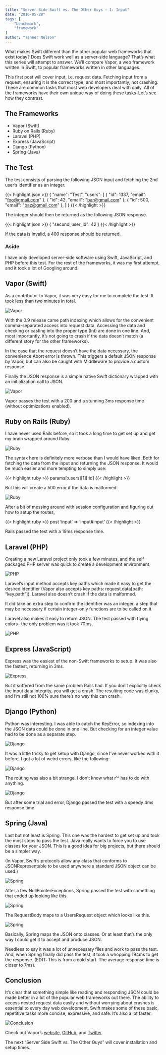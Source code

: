 ```yaml
---
title: "Server Side Swift vs. The Other Guys — 1: Input"
date: "2016-05-28"
tags: [
    "benchmark",
    "framework"
]
author: "Tanner Nelson"
---
```


What makes Swift different than the other popular web frameworks that exist today? Does Swift work well as a server-side language? That’s what this series will attempt to answer. We’ll compare Vapor, a web framework written in Swift, to popular frameworks written in other languages.

This first post will cover input, i.e. request data. Fetching input from a request, ensuring it is the correct type, and most importantly, not crashing. These are common tasks that most web developers deal with daily. All of the frameworks have their own unique way of doing these tasks–Let’s see how they contrast.

## The Frameworks

* Vapor (Swift)
* Ruby on Rails (Ruby)
* Laravel (PHP)
* Express (JavaScript)
* Django (Python)
* Spring (Java)

## The Test

The test consists of parsing the following JSON input and fetching the 2nd user’s identifier as an integer.

{{< highlight json >}}
{
    "name": "Test",
    "users": [
        { "id": 1337, "email": "foo@gmail.com" },
        { "id": 42, "email": "bar@gmail.com" },
        { "id": 500, "email": "baz@gmail.com" },
    ]
}
{{< /highlight >}}

The integer should then be returned as the following JSON response.

{{< highlight json >}}
{
    "second_user_id": 42
}
{{< /highlight >}}

If the data is invalid, a 400 response should be returned.

### Aside

I have only developed server-side software using Swift, JavaScript, and PHP before this test. For the rest of the frameworks, it was my first attempt, and it took a lot of Googling around.

## Vapor (Swift)

As a contributor to Vapor, it was very easy for me to complete the test. It took less than two minutes in total.

![Vapor](/img/articles/vs-the-other-guys-vapor.png)

With the 0.9 release came path indexing which allows for the convenient comma-separated access into request data. Accessing the data and checking or casting into the proper type (Int) are done in one line. And, most importantly, it’s not going to crash if the data doesn’t match (a different story for the other frameworks).

In the case that the request doesn’t have the data necessary, the convenience Abort error is thrown. This triggers a default JSON response by Vapor, but can also be caught with Middleware to provide a custom response.

Finally the JSON response is a simple native Swift dictionary wrapped with an initialization call to JSON.

![Vapor](/img/articles/vs-the-other-guys-vapor2.png)

Vapor passes the test with a 200 and a stunning 3ms response time (without optimizations enabled).

## Ruby on Rails (Ruby)

I have never used Rails before, so it took a long time to get set up and get my brain wrapped around Ruby.

![Ruby](/img/articles/vs-the-other-guys-ruby.png)

The syntax here is definitely more verbose than I would have liked. Both for fetching the data from the input and returning the JSON response. It would be much easier and more tempting to simply use:

{{< highlight ruby >}}
params[:users][1][:id]
{{< /highlight >}}

But this will create a 500 error if the data is malformed.

![Ruby](/img/articles/vs-the-other-guys-ruby2.png)

After a bit of messing around with session configuration and figuring out how to setup the routes,

{{< highlight ruby >}}
post ‘input’ => ‘input#input’
{{< /highlight >}}

Rails passed the test with a 19ms response time.

## Laravel (PHP)

Creating a new Laravel project only took a few minutes, and the self packaged PHP server was quick to create a development environment.

![PHP](/img/articles/vs-the-other-guys-php.png)

Laravel’s input method accepts key paths which made it easy to get the desired identifier (Vapor also accepts key paths: request.data[path: “key.path”]). Laravel also doesn’t crash if the data is malformed.

It did take an extra step to confirm the identifier was an integer, a step that may be necessary if certain integer-only functions are to be called on it.

Laravel also makes it easy to return JSON. The test passed with flying colors– the only problem was it took 70ms.

![PHP](/img/articles/vs-the-other-guys-php2.png)

## Express (JavaScript)

Express was the easiest of the non-Swift frameworks to setup. It was also the fastest, returning in 3ms.

![Express](/img/articles/vs-the-other-guys-express.png)

But it suffered from the same problem Rails had. If you don’t explicitly check the input data integrity, you will get a crash. The resulting code was clunky, and I’m still not 100% sure there’s no way this can crash.

## Django (Python)

Python was interesting. I was able to catch the KeyError, so indexing into the JSON data could be done in one line. But checking for an integer value had to be done as a separate step.

![Django](/img/articles/vs-the-other-guys-django.png)

It was a little tricky to get setup with Django, since I’ve never worked with it before. I got a lot of weird errors, like the following:

![Django](/img/articles/vs-the-other-guys-django2.png)

The routing was also a bit strange. I don’t know what r’^ has to do with anything.

![Django](/img/articles/vs-the-other-guys-django3.png)

But after some trial and error, Django passed the test with a speedy 4ms response time.

## Spring (Java)

Last but not least is Spring. This one was the hardest to get set up and took the most steps to pass the test. Java really wants to force you to use classes for your JSON. This is a good idea for big projects, but there should be a simpler way.

(In Vapor, Swift’s protocols allow any class that conforms to JSONRepresentable to be used anywhere a standard JSON object can be used.)

![Spring](/img/articles/vs-the-other-guys-spring.png)

After a few NullPointerExceptions, Spring passed the test with something that ended up looking like this.

![Spring](/img/articles/vs-the-other-guys-spring2.png)

The RequestBody maps to a UsersRequest object which looks like this.

![Spring](/img/articles/vs-the-other-guys-spring3.png)

Basically, Spring maps the JSON onto classes. Or at least that’s the only way I could get it to accept and produce JSON.

Needless to say it was a lot of unnecessary files and work to pass the test. And, when Spring finally did pass the test, it took a whopping 194ms to get the response. (EDIT: This is from a cold start. The average response time is closer to 7ms).

## Conclusion

It’s clear that something simple like reading and responding JSON could be made better in a lot of the popular web frameworks out there. The ability to access nested request data easily and without worrying about crashes is essential to every day web development. Swift makes some of these basic, repetitive tasks more concise, expressive, and safe. It’s also a lot faster.

![Conclusion](/img/articles/vs-the-other-guys-conclusion.png)

Check out Vapor’s <a href="http://qutheory.io/" target="_BLANK">website</a>, <a href="http://github.com/qutheory/vapor" target="_BLANK">GitHub</a>, and <a href="http://twitter.com/qutheory" target="_BLANK">Twitter</a>.

The next “Server Side Swift vs. The Other Guys” will cover installation and setup times.
